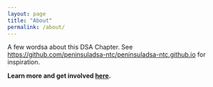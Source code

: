 ```yaml
---
layout: page
title: "About"
permalink: /about/
---
```


A few wordsa about this DSA Chapter. See https://github.com/peninsuladsa-ntc/peninsuladsa-ntc.github.io for inspiration.

**Learn more and get involved [here](../get-involved/).**
